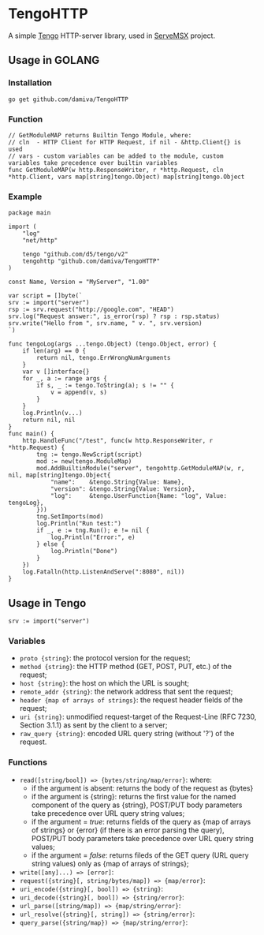 # TengoHTTP
A simple [Tengo](https://github.com/d5/tengo) HTTP-server library, used in [ServeMSX](https://github.com/damiva/ServeMSX) project.
## Usage in GOLANG
### Installation
```
go get github.com/damiva/TengoHTTP
```
### Function
```golang
// GetModuleMAP returns Builtin Tengo Module, where:
// cln  - HTTP Client for HTTP Request, if nil - &http.Client{} is used
// vars - custom variables can be added to the module, custom variables take precedence over builtin variables
func GetModuleMAP(w http.ResponseWriter, r *http.Request, cln *http.Client, vars map[string]tengo.Object) map[string]tengo.Object
```
### Example
```golang
package main

import (
	"log"
	"net/http"

	tengo "github.com/d5/tengo/v2"
	tengohttp "github.com/damiva/TengoHTTP"
)

const Name, Version = "MyServer", "1.00"

var script = []byte(`
srv := import("server")
rsp := srv.request("http://google.com", "HEAD")
srv.log("Request answer:", is_error(rsp) ? rsp : rsp.status)
srv.write("Hello from ", srv.name, " v. ", srv.version)
`)

func tengoLog(args ...tengo.Object) (tengo.Object, error) {
	if len(arg) == 0 {
		return nil, tengo.ErrWrongNumArguments
	}
	var v []interface{}
	for _, a := range args {
		if s, _ := tengo.ToString(a); s != "" {
			v = append(v, s)
		}
	}
	log.Println(v...)
	return nil, nil
}
func main() {
	http.HandleFunc("/test", func(w http.ResponseWriter, r *http.Request) {
		tng := tengo.NewScript(script)
		mod := new(tengo.ModuleMap)
		mod.AddBuiltinModule("server", tengohttp.GetModuleMAP(w, r, nil, map[string]tengo.Object{
			"name":    &tengo.String{Value: Name},
			"version": &tengo.String{Value: Version},
			"log":     &tengo.UserFunction{Name: "log", Value: tengoLog},
		}))
		tng.SetImports(mod)
		log.Println("Run test:")
		if _, e := tng.Run(); e != nil {
			log.Println("Error:", e)
		} else {
			log.Println("Done")
		}
	})
	log.Fatalln(http.ListenAndServe(":8080", nil))
}
```
## Usage in Tengo
```golang
srv := import("server")
```
### Variables
- `proto {string}`: the protocol version for the request;
- `method {string}`: the HTTP method (GET, POST, PUT, etc.) of the request;
- `host {string}`: the host on which the URL is sought;
- `remote_addr {string}`: the network address that sent the request;
- `header {map of arrays of strings}`: the request header fields of the request;
- `uri {string}`: unmodified request-target of the Request-Line (RFC 7230, Section 3.1.1) as sent by the client to a server;
- `raw_query {string}`: encoded URL query string (without '?') of the request.

### Functions
- `read([string/bool]) => {bytes/string/map/error}`: where:
	- if the argument is absent: returns the body of the request as {bytes}
	- if the argument is {string}: returns the first value for the named component of the query as {string}, POST/PUT body parameters take precedence over URL query string values;
	- if the argument = *true*: returns fields of the query as {map of arrays of strings} or {error} (if there is an error parsing the query), POST/PUT body parameters take precedence over URL query string values;
	- if the argument = *false*: returns fileds of the GET query (URL query string values) only as {map of arrays of strings};
- `write([any]...) => [error]`:
- `request({string}[, string/bytes/map]) => {map/error}`:
- `uri_encode({string}[, bool]) => {string}`:
- `uri_decode({string}[, bool]) => {string/error}`:
- `url_parse([string/map]) => {map/string/error}`:
- `url_resolve({string}[, string]) => {string/error}`:
- `query_parse({string/map}) => {map/string/error}`:

